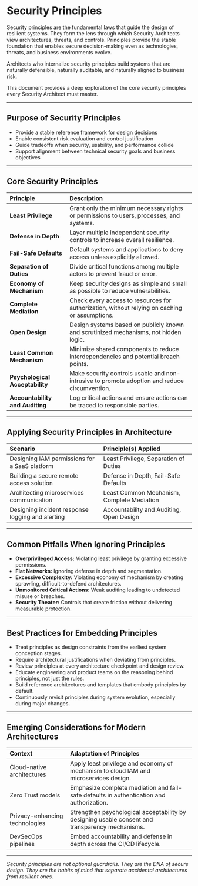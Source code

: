 # Security Principles

Security principles are the fundamental laws that guide the design of resilient systems. They form the lens through which Security Architects view architectures, threats, and controls. Principles provide the stable foundation that enables secure decision-making even as technologies, threats, and business environments evolve.

Architects who internalize security principles build systems that are naturally defensible, naturally auditable, and naturally aligned to business risk.

This document provides a deep exploration of the core security principles every Security Architect must master.

---

## Purpose of Security Principles

- Provide a stable reference framework for design decisions
- Enable consistent risk evaluation and control justification
- Guide tradeoffs when security, usability, and performance collide
- Support alignment between technical security goals and business objectives

---

## Core Security Principles

| Principle | Description |
|:----------|:------------|
| **Least Privilege** | Grant only the minimum necessary rights or permissions to users, processes, and systems. |
| **Defense in Depth** | Layer multiple independent security controls to increase overall resilience. |
| **Fail-Safe Defaults** | Default systems and applications to deny access unless explicitly allowed. |
| **Separation of Duties** | Divide critical functions among multiple actors to prevent fraud or error. |
| **Economy of Mechanism** | Keep security designs as simple and small as possible to reduce vulnerabilities. |
| **Complete Mediation** | Check every access to resources for authorization, without relying on caching or assumptions. |
| **Open Design** | Design systems based on publicly known and scrutinized mechanisms, not hidden logic. |
| **Least Common Mechanism** | Minimize shared components to reduce interdependencies and potential breach points. |
| **Psychological Acceptability** | Make security controls usable and non-intrusive to promote adoption and reduce circumvention. |
| **Accountability and Auditing** | Log critical actions and ensure actions can be traced to responsible parties. |

---

## Applying Security Principles in Architecture

| Scenario | Principle(s) Applied |
|:---------|:--------------------|
| Designing IAM permissions for a SaaS platform | Least Privilege, Separation of Duties |
| Building a secure remote access solution | Defense in Depth, Fail-Safe Defaults |
| Architecting microservices communication | Least Common Mechanism, Complete Mediation |
| Designing incident response logging and alerting | Accountability and Auditing, Open Design |

---

## Common Pitfalls When Ignoring Principles

- **Overprivileged Access:** Violating least privilege by granting excessive permissions.
- **Flat Networks:** Ignoring defense in depth and segmentation.
- **Excessive Complexity:** Violating economy of mechanism by creating sprawling, difficult-to-defend architectures.
- **Unmonitored Critical Actions:** Weak auditing leading to undetected misuse or breaches.
- **Security Theater:** Controls that create friction without delivering measurable protection.

---

## Best Practices for Embedding Principles

- Treat principles as design constraints from the earliest system conception stages.
- Require architectural justifications when deviating from principles.
- Review principles at every architecture checkpoint and design review.
- Educate engineering and product teams on the reasoning behind principles, not just the rules.
- Build reference architectures and templates that embody principles by default.
- Continuously revisit principles during system evolution, especially during major changes.

---

## Emerging Considerations for Modern Architectures

| Context | Adaptation of Principles |
|:--------|:------------------------|
| Cloud-native architectures | Apply least privilege and economy of mechanism to cloud IAM and microservices design. |
| Zero Trust models | Emphasize complete mediation and fail-safe defaults in authentication and authorization. |
| Privacy-enhancing technologies | Strengthen psychological acceptability by designing usable consent and transparency mechanisms. |
| DevSecOps pipelines | Embed accountability and defense in depth across the CI/CD lifecycle. |

---

*Security principles are not optional guardrails. They are the DNA of secure design. They are the habits of mind that separate accidental architectures from resilient ones.*